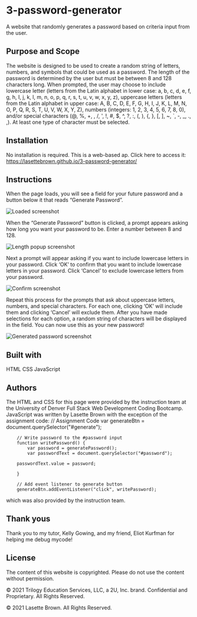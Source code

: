 # 3-password-generator

A website that randomly generates a password based on criteria input from the user. 

## Purpose and Scope

The website is designed to be used to create a random string of letters, numbers, and symbols that could be used as a password. The length of the password is determined by the user but must be between 8 and 128 characters long. When prompted, the user may choose to include lowercase letter (letters from the Latin alphabet in lower case: a, b, c, d, e, f, g, h, I, j, k, l, m, n, o, p, q, r, s, t, u, v, w, x, y, z), uppercase letters (letters from the Latin alphabet in upper case: A, B, C, D, E, F, G, H, I, J, K, L, M, N, O, P, Q, R, S, T, U, V, W, X, Y, Z), numbers (integers: 1, 2, 3, 4, 5, 6, 7, 8, 0), and/or special characters (@, %, +, \, /, ', !, #, $, ^, ?, :, (, ), {, }, [, ], ~, `, -, _, ., ,). At least one type of character must be selected.

## Installation

No installation is required. This is a web-based ap. Click here to access it:
https://lasettebrown.github.io/3-password-generator/

## Instructions
When the page loads, you will see a field for your future password and a button below it that reads “Generate Password”. 

![Loaded screenshot](https://github.com/LasetteBrown/3-password-generator/issues/1#issuecomment-761002665)

When the “Generate Password” button is clicked, a prompt appears asking how long you want your password to be. Enter a number between 8 and 128. 

![Length popup screenshot](https://github.com/LasetteBrown/3-password-generator/issues/1#issuecomment-761002979)

Next a prompt will appear asking if you want to include lowercase letters in your password. Click ‘OK’ to confirm that you want to include lowercase letters in your password. Click ‘Cancel’ to exclude lowercase letters from your password.

![Confirm screenshot](<img width="340" alt="include_lowercase" src="https://user-images.githubusercontent.com/74556384/104744898-ad142480-570a-11eb-9e75-4f34337a973d.png">
)

Repeat this process for the prompts that ask about uppercase letters, numbers, and special characters. For each one, clicking ‘OK’ will include them and clicking ‘Cancel’ will exclude them.
After you have made selections for each option, a random string of characters will be displayed in the field. You can now use this as your new password!

![Generated password screenshot](<img width="942" alt="password_appears" src="https://user-images.githubusercontent.com/74556384/104745005-cf0da700-570a-11eb-94ab-5981013afd73.PNG">
)



## Built with

HTML
CSS
JavaScript


## Authors
The HTML and CSS for this page were provided by the instruction team at the University of Denver Full Stack Web Development Coding Bootcamp. JavaScript was written by Lasette Brown with the exception of the assignment code:
        // Assignment Code
        var generateBtn = document.querySelector("#generate");

        // Write password to the #password input
        function writePassword() {
            var password = generatePassword();
            var passwordText = document.querySelector("#password");

        passwordText.value = password;

        }

        // Add event listener to generate button
        generateBtn.addEventListener("click", writePassword);

which was also provided by the instruction team.


## Thank yous

Thank you to my tutor, Kelly Gowing, and my friend, Eliot Kurfman for helping me debug mycode!



## License

The content of this website is copyrighted. Please do not use the content without permission.

© 2021 Trilogy Education Services, LLC, a 2U, Inc. brand. Confidential and Proprietary. All Rights Reserved.

© 2021 Lasette Brown. All Rights Reserved.
